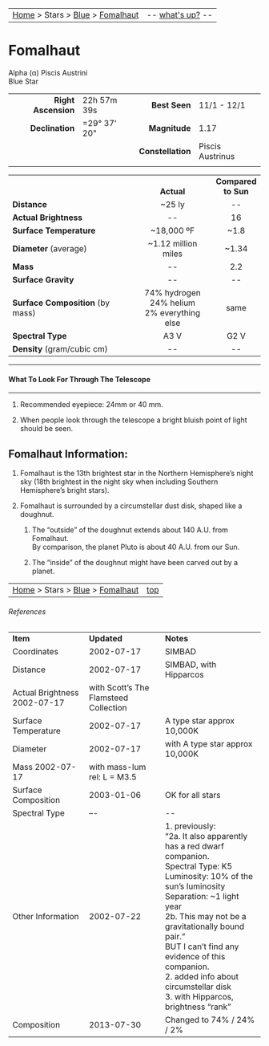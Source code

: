 <script>
	var objectName ="Fomalhaut"
	var objectDesc ="Alpha Piscis Austrini</br>Blue Star"
	var objectImage=""
</script>

|    |    |
|:---|---:|
|[Home](/notes/#object-notes) > Stars > [Blue](../!blue-stars) > [Fomalhaut](#fomalhaut)| -- <a href="" onclick="window.open('/img/whats-up.html?name='+objectName+'&desc='+objectDesc+'&image='+objectImage, 'Whats-Up', 'fullscreen=1,toolbar=0,location=0,menubar=0,scrollbars=0,status=0,titlebar=0'); return false;">what's up?</a> -- |

# Fomalhaut
Alpha (&alpha;) Piscis Austrini<br/>
Blue Star

|   |   |   |   |
|--:|:--|--:|:--|
|**Right Ascension**|22h 57m 39s|**Best Seen**|11/1 - 12/1|
|**Declination**|=29&deg; 37' 20"|**Magnitude**|1.17|
|   |   |**Constellation**|Piscis Austrinus|
|   |   |   |   |


|   |   |   |
|---|:---:|:---:|
|   | <br/>**Actual**| **Compared<br/>to Sun** |
|**Distance** | ~25 ly | -- |
|**Actual Brightness**	 | --	 | 16 |
|**Surface Temperature** | ~18,000 ºF | ~1.8 |
|**Diameter** (average)  | ~1.12 million miles | ~1.34 |
|**Mass**	             | -- | 2.2 |
|**Surface Gravity**	 | -- | -- |
|**Surface Composition** (by mass) |74% hydrogen<br/>24% helium<br/>2% everything else| same |
|**Spectral Type**       | A3 V | G2 V | 
|**Density** (gram/cubic cm) | -- | -- | 

---
#### What To Look For Through The Telescope
---	

1. Recommended eyepiece: 24mm or 40 mm.

1. When people look through the telescope a bright bluish point of light should be seen.

## Fomalhaut Information:

1. Fomalhaut is the 13th brightest star in the Northern Hemisphere’s night sky (18th brightest in the night sky when including Southern Hemisphere’s bright stars).

1. Fomalhaut is surrounded by a circumstellar dust disk, shaped like a doughnut.

    1.  The “outside” of the doughnut extends about 140 A.U. from Fomalhaut.<br/>By comparison, the planet Pluto is about 40 A.U. from our Sun.

    1.  The “inside” of the doughnut might have been carved out by a planet.



|    |    |
|:---|---:|
|[Home](/notes/#object-notes) > Stars > [Blue](../!blue-stars) > [Fomalhaut](#fomalhaut) | [top](#fomalhaut) |

###### References

|   |   |   |
|---|---|---|
|**Item**|**Updated**|**Notes**| 
| Coordinates | 2002-07-17 | SIMBAD |
| Distance | 2002-07-17 | SIMBAD, with Hipparcos|
| Actual Brightness 2002-07-17 | with Scott’s The Flamsteed Collection|
| Surface Temperature | 2002-07-17 | A type star approx 10,000K|
| Diameter | 2002-07-17 | with A type star approx 10,000K |
| Mass 2002-07-17 | with mass-lum rel: L = M3.5 |
| Surface Composition | 2003-01-06 | OK for all stars|
| Spectral Type | –- | -- |
| Other Information | 2002-07-22 |1.  previously: <br/>“2a.  It also apparently has a red dwarf companion.<br/>Spectral Type: K5<br/>Luminosity: 10% of the sun’s luminosity<br/>Separation: ~1 light year<br/>2b.  This may not be a gravitationally bound pair.”<br/>BUT I can’t find any evidence of this companion.<br/>2.  added info about circumstellar disk<br/>3.  with Hipparcos, brightness “rank” |
| Composition | 2013-07-30 | Changed to 74% / 24% / 2% |
